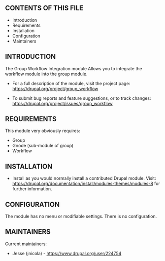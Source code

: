 CONTENTS OF THIS FILE
---------------------

 * Introduction
 * Requirements
 * Installation
 * Configuration
 * Maintainers


INTRODUCTION
------------

The Group Workflow Integration module Allows you to integrate
the workflow module into the group module.

 * For a full description of the module, visit the project page:
   https://drupal.org/project/group_workflow

 * To submit bug reports and feature suggestions, or to track changes:
   https://drupal.org/project/issues/group_workflow


REQUIREMENTS
------------

This module very obviously requires:

 * Group
 * Gnode (sub-module of group)
 * Workflow


INSTALLATION
------------

 * Install as you would normally install a contributed Drupal module. Visit:
   https://drupal.org/documentation/install/modules-themes/modules-8
   for further information.


CONFIGURATION
-------------

The module has no menu or modifiable settings. There is no configuration.


MAINTAINERS
-----------

Current maintainers:
 * Jesse (jnicola) - https://www.drupal.org/user/224754
 